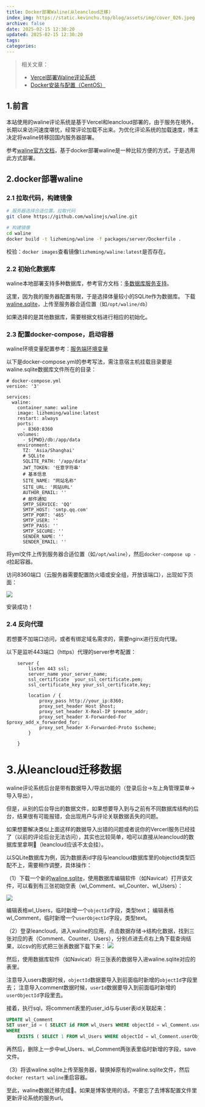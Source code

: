 ```yaml
---
title: Docker部署Waline(从leancloud迁移)
index_img: https://static.kevinchu.top/blog/assets/img/cover_026.jpeg
archive: false
date: 2025-02-15 12:30:20
updated: 2025-02-15 12:30:20
tags:
categories:
---
```


>相关文章：
>- [Vercel部署Waline评论系统](https://blog.kevinchu.top/2023/07/17/vercel-deploy-waline/)
>- [Docker安装与配置（CentOS）](https://blog.kevinchu.top/2021/06/20/docker-install/)

## 1.前言

本站使用的waline评论系统是基于Vercel和leancloud部署的，由于服务在境外，长期以来访问速度堪忧，经常评论加载不出来。为优化评论系统的加载速度，博主决定将waline转移回国内服务器部署。

参考[waline官方文档](https://waline.js.org/guide/deploy/vps.html)，基于docker部署waline是一种比较方便的方式，于是选用此方式部署。


## 2.docker部署waline

### 2.1 拉取代码，构建镜像

```BASH
# 服务器选择合适位置，拉取代码
git clone https://github.com/walinejs/waline.git

# 构建镜像
cd waline
docker build -t lizheming/waline -f packages/server/Dockerfile .
```

校验：```docker images```查看镜像```lizheming/waline:latest```是否存在。


### 2.2 初始化数据库

waline本地部署支持多种数据库，参考官方文档：[多数据库服务支持](https://waline.js.org/guide/database.html)。

这里，因为我的服务器配置有限，于是选择体量较小的SQLite作为数据库。
下载[waline.sqlite](https://github.com/walinejs/waline/blob/main/assets/waline.sqlite)，上传至服务器合适位置（如```/opt/waline/db```）

如果选择的是其他数据库，需要根据文档进行相应的初始化。

### 2.3 配置docker-compose，启动容器

waline环境变量配置参考：[服务端环境变量](https://waline.js.org/reference/server/env.html)

以下是docker-compose.yml的参考写法，需注意宿主机挂载目录要是waline.sqlite数据库文件所在的目录：
```YML
# docker-compose.yml
version: '3'

services:
  waline:
    container_name: waline
    image: lizheming/waline:latest
    restart: always
    ports:
      - 8360:8360
    volumes:
      - ${PWD}/db:/app/data
    environment:
      TZ: 'Asia/Shanghai'
      # SQLite  
      SQLITE_PATH: '/app/data'
      JWT_TOKEN: '任意字符串'
      # 基本信息
      SITE_NAME: "网站名称"
      SITE_URL: '网站URL'
      AUTHOR_EMAIL: ''
      # 邮件通知
      SMTP_SERVICE: 'QQ'
      SMTP_HOST: 'smtp.qq.com'
      SMTP_PORT: '465'
      SMTP_USER: ''
      SMTP_PASS: ''
      SMTP_SECURE: ''
      SENDER_NAME: ''
      SENDER_EMAIL: ''
```
将yml文件上传到服务器合适位置（如```/opt/waline```），然后```docker-compose up -d```拉起容器。


访问8360端口（云服务器需要配置防火墙或安全组，开放该端口），出现如下页面：

![](https://static.kevinchu.top/blog/public/20250214083911.png)

安装成功！

### 2.4 反向代理

若想要不加端口访问，或者有绑定域名需求的，需要nginx进行反向代理。

以下是监听443端口（https）代理的server参考配置：
```NGINX
    server {
        listen 443 ssl;
        server_name your_server_name;
        ssl_certificate  your_ssl_certificate.pem;
        ssl_certificate_key your_ssl_certificate.key;

        location / {
            proxy_pass http://your_ip:8360;
            proxy_set_header Host $host;
            proxy_set_header X-Real-IP $remote_addr;
            proxy_set_header X-Forwarded-For $proxy_add_x_forwarded_for;
            proxy_set_header X-Forwarded-Proto $scheme;
        }

    }
```

# 3.从leancloud迁移数据

waline评论系统后台是带有数据导入/导出功能的（登录后台->左上角管理菜单->导入导出），

但是，从别的后台导出的数据文件，如果想要导入到与之前有不同数据库结构的后台，结果很有可能报错，会出现用户与评论关联数据丢失的问题。

如果想要解决类似上面这样的数据导入出错的问题或者说你的Vercerl服务已经挂了（以前的评论后台无法访问），其实也比较简单，咱可以直接从leancloud的数据库里拿啊🤣（leancloud应该不太会挂）。


以SQLite数据库为例，因为数据表id字段与leancloud数据库里的objectId类型匹配不上，需要稍作调整，具体操作：

（1）下载一个新的[waline.sqlite](https://github.com/walinejs/waline/blob/main/assets/waline.sqlite)，使用数据库编辑软件（如Navicat）打开该文件，可以看到有三张初始空表（wl_Comment、wl_Counter、wl_Users）：

![](https://static.kevinchu.top/blog/public/20250215172252.png)

编辑表格wl_Users，临时新增一个```objectId```字段，类型text；
编辑表格wl_Comment，临时新增一个```userObjectId```字段，类型text。

（2）登录leancloud，进入waline的应用，点击数据存储->结构化数据，找到三张对应的表（Comment、Counter、Users），分别点进去点右上角下载查询结果，以csv的形式把三张表数据下载下来：
![](https://static.kevinchu.top/blog/public/20250215174612.png)

然后，使用数据库软件（如Navicat）将三张表的数据导入进waline.sqlite对应的表里。

注意导入users数据时候，```objectId```数据要导入到前面临时新增的```objectId```字段里去；
注意导入comment数据时候，```userId```数据要导入到前面临时新增的```userObjectId```字段里去。

接着，执行sql，将comment表里的user_id与与user表id关联起来：
```SQL
UPDATE wl_Comment 
SET user_id = ( SELECT id FROM wl_Users WHERE objectId = wl_Comment.userObjectId LIMIT 1 ) 
WHERE
	EXISTS ( SELECT 1 FROM wl_Users WHERE objectId = wl_Comment.userObjectId );
```

再然后，删除上一步中wl_Users、wl_Comment两张表里临时新增的字段，save文件。

（3）将该waline.sqlite上传至服务器，替换掉原有的waline.sqlite文件，然后```docker restart waline```重启容器。

至此，waline数据迁移完成🎉。如果是博客使用的话，不要忘了去博客配置文件里更新评论系统的服务url。